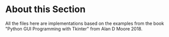 # About this Section
 All the files here are implementations based on the examples from the book "Python GUI Programming with Tkinter" from 
 Alan D Moore 2018.